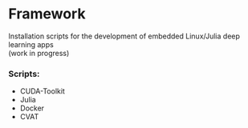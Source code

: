 # Framework
Installation scripts for the development of embedded Linux/Julia deep learning apps\
(work in progress)

### Scripts:
* CUDA-Toolkit
* Julia
* Docker
* CVAT
